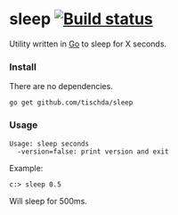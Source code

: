 ﻿# sleep [![Build status](https://ci.appveyor.com/api/projects/status/7en2vn95tptff7n7?svg=true)](https://ci.appveyor.com/project/tischda/sleep)

Utility written in [Go](https://www.golang.org) to sleep for X seconds.

### Install

There are no dependencies.

~~~
go get github.com/tischda/sleep
~~~

### Usage

~~~
Usage: sleep seconds
  -version=false: print version and exit
~~~

Example:

~~~
c:> sleep 0.5
~~~

Will sleep for 500ms.
